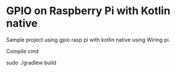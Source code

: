 # GPIO on Raspberry Pi with Kotlin native

Sample project using gpio rasp pi with kotlin native using Wiring pi.

Compile cmd

sudo ./gradlew build
